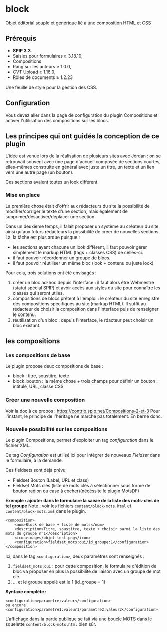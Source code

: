 # block
Objet éditorial souple et générique lié à une composition HTML et CSS

## Prérequis
* **SPIP 3.3**
* Saisies pour formulaires ≥ 3.18.10,
* Compositions
* Rang sur les auteurs ≥ 1.0.0,
* CVT Upload ≥ 1.16.0, 
* Rôles de documents ≥ 1.2.23

Une feuille de style pour la gestion des CSS.

## Configuration
Vous devez aller dans la page de configuration du plugin Compositions et activer l'utilisation des compositions sur les blocs.

## Les principes qui ont guidés la conception de ce plugin
L'idée est venue lors de la réalisation de plusieurs sites avec Jordan : on se retrouvait souvent avec une page d'accueil composée de sections courtes, elles-mêmes construite en général avec juste un titre, un texte et un lien vers une autre page (un bouton).

Ces sections avaient toutes un look différent.

### Mise en place
La première  chose était d'offrir aux rédacteurs du site la possibilité de modifier/corriger le texte d'une section, mais également de supprimer/désactiver/déplacer une section.

Dans un deuxième temps, il falait proposer un système au créateur du site ainsi qu'aux futurs rédacteurs la possibilité de créer de nouvelles sections. Là, la tâche est plus ardue puisque :

* les sections ayant chacune un look différent, il faut pouvoir gérer simplement le markup HTML (tags + classes CSS) de celles-ci.
* il faut pouvoir réeordonner un groupe de blocs.
* il faut pouvoir réutiliser un même bloc (look + contenu ou juste look)

Pour cela, trois solutions ont été envisagés :
1. créer un bloc ad-hoc depuis l'interface : il faut alors être Webmestre (statut spécial SPIP) et avoir accès aux styles du site pour connaître les classes qui seront utiles.
2. compositions de blocs prêtent à l'emploi : le créateur du site enregistre des compositions spécifiques au site (markup HTML). Il suffit au rédacteur de choisir la composition dans l'interface puis de renseigner le contenu.
3. réutilisation d'un bloc : depuis l'interface, le rdacteur peut choisir un bloc existant. 

## les compositions
### Les compositions de base
Le plugin propose deux compositions de base :

* block : titre, soustitre, texte
* block_bouton : la même chose + trois champs pour définir un bouton :  intitulé, URL, classe CSS

### Créer une nouvelle composition
Voir la doc à ce propos : https://contrib.spip.net/Compositions-2-et-3
Pour l'instant, le principe de l'héritage ne marche pas totalement. En berne donc.

### Nouvelle possibilité sur les compositions
Le plugin Compositions, permet d'exploiter un tag *configuration* dans le fichier XML.

Ce tag *Configuration* est utilisé ici pour intégrer de nouveaux *Fieldset* dans le formulaire, à la demande.


Ces fieldsets sont déjà prévu

* Fieldset Bouton (Label, URL et class)
* Fieldset Mots clés (liste de mots clés à sélectionner sous forme de bouton radion ou case à cocher)(nécéssite le plugin MotsDF)

**Exemple : ajouter dans le formulaire la saisie de la liste des mots-clés de tel groupe**
Note : voir les fichiers  `content/block-mots.html` et `content/block-mots.xml` dans le plugin.

```
<composition>
	<nom>Block de base + liste de mots</nom>
	<description>Titre, soustitre, texte + choisir parmi la liste des mots du groupe n°1</description>
	<icon>images/objet-test.png</icon>
	<configuration>fieldset_mots:oui/id_groupe:1</configuration>
</composition>
```
Ici, dans le tag `<configuration>`, deux paramètres sont renseignés :
1. `fieldset_mots:oui` : pour cette composition, le formulaire d'édition de bloc va proposer en plus la possibilité de liaison avec un groupe de mot clé.
2. … et le groupe appelé est le 1 (id_groupe = 1)

**Syntaxe complète :**
```
<configuration>parametre:valeur</configuration>
ou encore
<configuration>parametre1:valeur1/parametre2:valeur2</configuration>
```

L'affichage dans la partie publique se fait via une boucle MOTS dans le squelette `content/block-mots.html` bien sûr. 




